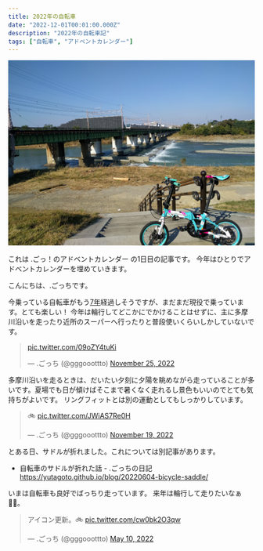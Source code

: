 ```yaml
---
title: 2022年の自転車
date: "2022-12-01T00:01:00.000Z"
description: "2022年の自転車記"
tags: ["自転車", "アドベントカレンダー"]
---
```


![bike](./IMG_20171105_133928.jpg)

これは .ごっ！のアドベントカレンダー の1日目の記事です。
今年はひとりでアドベントカレンダーを埋めていきます。

こんにちは、.ごっちです。

今乗っている自転車がもう[7年](https://medium.com/yougoto/%E8%87%AA%E8%BB%A2%E8%BB%8A-709a52e353f9)経過しそうですが、まだまだ現役で乗っています。とても楽しい！
今年は輪行してどこかにでかけることはせずに、主に多摩川沿いを走ったり近所のスーパーへ行ったりと普段使いくらいしかしていないです。

<blockquote class="twitter-tweet"><p lang="zxx" dir="ltr"><a href="https://t.co/09oZY4tuKi">pic.twitter.com/09oZY4tuKi</a></p>&mdash; .ごっち (@gggooottto) <a href="https://twitter.com/gggooottto/status/1596054231123128320?ref_src=twsrc%5Etfw">November 25, 2022</a></blockquote>

多摩川沿いを走るときは、だいたい夕刻に夕陽を眺めながら走っていることが多いです。夏場でも日が傾けばそこまで暑くなく走れるし景色もいいのでとても気持ちがよいです。
リングフィットとは別の運動としてもしっかりしています。

<blockquote class="twitter-tweet"><p lang="und" dir="ltr">🚲 <a href="https://t.co/JWiAS7Re0H">pic.twitter.com/JWiAS7Re0H</a></p>&mdash; .ごっち (@gggooottto) <a href="https://twitter.com/gggooottto/status/1593881602563928064?ref_src=twsrc%5Etfw">November 19, 2022</a></blockquote>

とある日、サドルが折れました。これについては別記事があります。

- 自転車のサドルが折れた話 - .ごっちの日記 https://yutagoto.github.io/blog/20220604-bicycle-saddle/

いまは自転車も良好でばっちり走っています。
来年は輪行して走りたいなぁ :biking_man:。

<blockquote class="twitter-tweet"><p lang="ja" dir="ltr">アイコン更新。🚲 <a href="https://t.co/cw0bk2O3qw">pic.twitter.com/cw0bk2O3qw</a></p>&mdash; .ごっち (@gggooottto) <a href="https://twitter.com/gggooottto/status/1523971316025413632?ref_src=twsrc%5Etfw">May 10, 2022</a></blockquote>
